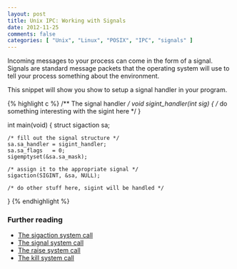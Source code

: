```yaml
---
layout: post
title: Unix IPC: Working with Signals
date: 2012-11-25
comments: false
categories: [ "Unix", "Linux", "POSIX", "IPC", "signals" ]
---
```


Incoming messages to your process can come in the form of a signal. Signals are standard message packets that the operating system will use to tell your process something about the environment.

This snippet will show you show to setup a signal handler in your program.

{% highlight c %}
/** The signal handler */
void sigint_handler(int sig) {
	/* do something interesting with the sigint here */
}

int main(void) {
	struct sigaction sa;
	
	/* fill out the signal structure */
	sa.sa_handler = sigint_handler;
	sa.sa_flags   = 0;
	sigemptyset(&sa.sa_mask);

	/* assign it to the appropriate signal */
	sigaction(SIGINT, &sa, NULL);

	/* do other stuff here, sigint will be handled */
}
{% endhighlight %}

### Further reading
* [The sigaction system call](http://unixhelp.ed.ac.uk/CGI/man-cgi?sigaction+2)
* [The signal system call](http://unixhelp.ed.ac.uk/CGI/man-cgi?signal+2)
* [The raise system call](http://unixhelp.ed.ac.uk/CGI/man-cgi?raise)
* [The kill system call](http://unixhelp.ed.ac.uk/CGI/man-cgi?kill+2)

